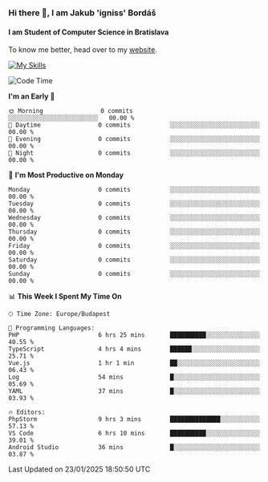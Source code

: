 ### Hi there 👋, I am Jakub 'igniss' Bordáš

#### I am Student of Computer Science in Bratislava
To know me better, head over to my [website](https://bordas.sk).

[![My Skills](https://skillicons.dev/icons?i=js,typescript,html,css,figma,svelte,vue,next,postgresql,nest,express,nodejs)](https://bordas.sk)


<!--START_SECTION:waka-->
![Code Time](http://img.shields.io/badge/Code%20Time-1%2C650%20hrs%2020%20mins-blue)

**I'm an Early 🐤** 

```text
🌞 Morning                0 commits           ░░░░░░░░░░░░░░░░░░░░░░░░░   00.00 % 
🌆 Daytime                0 commits           ░░░░░░░░░░░░░░░░░░░░░░░░░   00.00 % 
🌃 Evening                0 commits           ░░░░░░░░░░░░░░░░░░░░░░░░░   00.00 % 
🌙 Night                  0 commits           ░░░░░░░░░░░░░░░░░░░░░░░░░   00.00 % 
```
📅 **I'm Most Productive on Monday** 

```text
Monday                   0 commits           ░░░░░░░░░░░░░░░░░░░░░░░░░   00.00 % 
Tuesday                  0 commits           ░░░░░░░░░░░░░░░░░░░░░░░░░   00.00 % 
Wednesday                0 commits           ░░░░░░░░░░░░░░░░░░░░░░░░░   00.00 % 
Thursday                 0 commits           ░░░░░░░░░░░░░░░░░░░░░░░░░   00.00 % 
Friday                   0 commits           ░░░░░░░░░░░░░░░░░░░░░░░░░   00.00 % 
Saturday                 0 commits           ░░░░░░░░░░░░░░░░░░░░░░░░░   00.00 % 
Sunday                   0 commits           ░░░░░░░░░░░░░░░░░░░░░░░░░   00.00 % 
```


📊 **This Week I Spent My Time On** 

```text
🕑︎ Time Zone: Europe/Budapest

💬 Programming Languages: 
PHP                      6 hrs 25 mins       ██████████░░░░░░░░░░░░░░░   40.55 % 
TypeScript               4 hrs 4 mins        ██████░░░░░░░░░░░░░░░░░░░   25.71 % 
Vue.js                   1 hr 1 min          ██░░░░░░░░░░░░░░░░░░░░░░░   06.43 % 
Log                      54 mins             █░░░░░░░░░░░░░░░░░░░░░░░░   05.69 % 
YAML                     37 mins             █░░░░░░░░░░░░░░░░░░░░░░░░   03.93 % 

🔥 Editors: 
PhpStorm                 9 hrs 3 mins        ██████████████░░░░░░░░░░░   57.13 % 
VS Code                  6 hrs 10 mins       ██████████░░░░░░░░░░░░░░░   39.01 % 
Android Studio           36 mins             █░░░░░░░░░░░░░░░░░░░░░░░░   03.87 % 
```


 Last Updated on 23/01/2025 18:50:50 UTC
<!--END_SECTION:waka-->
